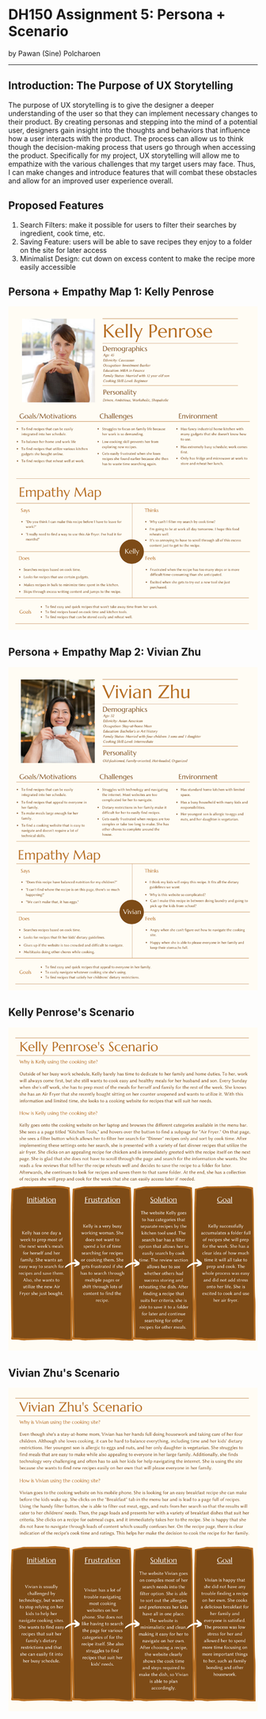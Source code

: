 # DH150 Assignment 5: Persona + Scenario
by Pawan (Sine) Polcharoen

---

## Introduction: The Purpose of UX Storytelling
The purpose of UX storytelling is to give the designer a deeper understanding of the user so that they can implement necessary changes to their product. By creating personas and stepping into the mind of a potential user, designers gain insight into the thoughts and behaviors that influence how a user interacts with the product. The process can allow us to think though the decision-making process that users go through when accessing the product. Specifically for my project, UX storytelling will allow me to empathize with the various challenges that my target users may face. Thus, I can make changes and introduce features that will combat these obstacles and allow for an improved user experience overall.

## Proposed Features
1. Search Filters: make it possible for users to filter their searches by ingredient, cook time, etc.
2. Saving Feature: users will be able to save recipes they enjoy to a folder on the site for later access
3. Minimalist Design: cut down on excess content to make the recipe more easily accessible

## Persona + Empathy Map 1: Kelly Penrose
![Kelly Penrose Persona](kellypersona.png)

## Persona + Empathy Map 2: Vivian Zhu
![Vivian Zhu Persona](vivianzhu.png)

## Kelly Penrose's Scenario
![Kelly Penrose Scenario](kellyscenario.png)

## Vivian Zhu's Scenario
![Vivian Zhu Scenario](vivianscenario.png)
